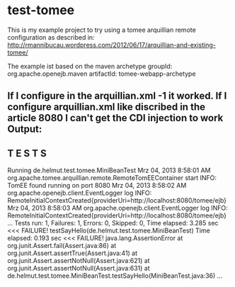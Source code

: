 test-tomee
==========
This is my example project to try using a tomee arquillian remote configuration
as described in:
http://rmannibucau.wordpress.com/2012/06/17/arquillian-and-existing-tomee/

The example ist based on the maven archetype
groupId: org.apache.openejb.maven
artifactId: tomee-webapp-archetype

If I configure in the arquillian.xml
			<property name="httpPort">-1</property>
it worked. If I configure arquillian.xml like discribed in the article
			<property name="httpPort">8080</property>
I can't get the CDI injection to work
Output:
-------------------------------------------------------
 T E S T S
-------------------------------------------------------
Running de.helmut.test.tomee.MiniBeanTest
Mrz 04, 2013 8:58:01 AM org.apache.tomee.arquillian.remote.RemoteTomEEContainer start
INFO: TomEE found running on port 8080
Mrz 04, 2013 8:58:02 AM org.apache.openejb.client.EventLogger log
INFO: RemoteInitialContextCreated{providerUri=http://localhost:8080/tomee/ejb}
Mrz 04, 2013 8:58:03 AM org.apache.openejb.client.EventLogger log
INFO: RemoteInitialContextCreated{providerUri=http://localhost:8080/tomee/ejb}
...
Tests run: 1, Failures: 1, Errors: 0, Skipped: 0, Time elapsed: 3.285 sec <<< FAILURE!
testSayHello(de.helmut.test.tomee.MiniBeanTest)  Time elapsed: 0.193 sec  <<< FAILURE!
java.lang.AssertionError
	at org.junit.Assert.fail(Assert.java:86)
	at org.junit.Assert.assertTrue(Assert.java:41)
	at org.junit.Assert.assertNotNull(Assert.java:621)
	at org.junit.Assert.assertNotNull(Assert.java:631)
	at de.helmut.test.tomee.MiniBeanTest.testSayHello(MiniBeanTest.java:36)
...
